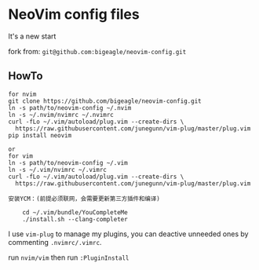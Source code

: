 # NeoVim config files

It's a new start

fork from: `git@github.com:bigeagle/neovim-config.git`

## HowTo

```
for nvim
git clone https://github.com/bigeagle/neovim-config.git
ln -s path/to/neovim-config ~/.nvim
ln -s ~/.nvim/nvimrc ~/.nvimrc
curl -fLo ~/.vim/autoload/plug.vim --create-dirs \
  https://raw.githubusercontent.com/junegunn/vim-plug/master/plug.vim
pip install neovim

or
for vim
ln -s path/to/neovim-config ~/.vim
ln -s ~/.vim/nvimrc ~/.vimrc
curl -fLo ~/.vim/autoload/plug.vim --create-dirs \
  https://raw.githubusercontent.com/junegunn/vim-plug/master/plug.vim
```

```
安装YCM：(前提必须联网，会需要更新第三方插件和编译)
    
    cd ~/.vim/bundle/YouCompleteMe
    ./install.sh --clang-completer
```

I use `vim-plug` to manage my plugins, you can deactive unneeded ones by commenting `.nvimrc/.vimrc`.

run `nvim/vim` then run `:PluginInstall`
